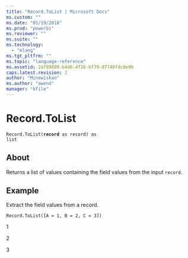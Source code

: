 ```yaml
---
title: "Record.ToList | Microsoft Docs"
ms.custom: ""
ms.date: "01/19/2018"
ms.prod: "powerbi"
ms.reviewer: ""
ms.suite: ""
ms.technology: 
  - "mlang"
ms.tgt_pltfrm: ""
ms.topic: "language-reference"
ms.assetid: 2af89889-b4d6-4f26-bf79-87748fdc0e96
caps.latest.revision: 2
author: "Minewiskan"
ms.author: "owend"
manager: "kfile"
---
```

# Record.ToList
<code>Record.ToList(**record** as record) as list</code>
## About
Returns a list of values containing the field values from the input <code>record</code>.

## Example 
Extract the field values from a record.

<code>Record.ToList([A = 1, B = 2, C = 3])</code>


1

2

3

